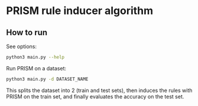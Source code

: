 # PRISM rule inducer algorithm

## How to run

See options:
```bash
python3 main.py --help
```

Run PRISM on a dataset:
```bash
python3 main.py -d DATASET_NAME
```
This splits the dataset into 2 (train and test sets), then induces the rules with PRISM on the train set, and finally evaluates the accuracy on the test set.

